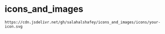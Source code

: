 # icons_and_images

```link
https://cdn.jsdelivr.net/gh/salahalshafey/icons_and_images/icons/your-icon.svg
```
